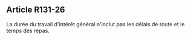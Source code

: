 Article R131-26
----
La durée du travail d'intérêt général n'inclut pas les délais de route et le
temps des repas.
